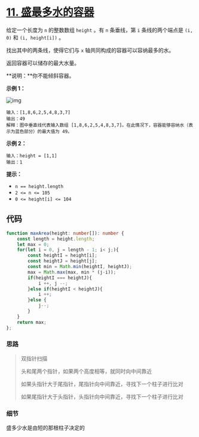 # [11. 盛最多水的容器](https://leetcode.cn/problems/container-with-most-water/)

给定一个长度为 `n` 的整数数组 `height` 。有 `n` 条垂线，第 `i` 条线的两个端点是 `(i, 0)` 和 `(i, height[i])` 。

找出其中的两条线，使得它们与 `x` 轴共同构成的容器可以容纳最多的水。

返回容器可以储存的最大水量。

**说明：**你不能倾斜容器。

**示例 1：**

![img](https://qiniucloud.qishilong.space/images/202308141145297.jpg)

```
输入：[1,8,6,2,5,4,8,3,7]
输出：49 
解释：图中垂直线代表输入数组 [1,8,6,2,5,4,8,3,7]。在此情况下，容器能够容纳水（表示为蓝色部分）的最大值为 49。
```

**示例 2：**

```
输入：height = [1,1]
输出：1
```

**提示：**

-   `n == height.length`
-   `2 <= n <= 105`
-   `0 <= height[i] <= 104`

## 代码

```ts
function maxArea(height: number[]): number {
    const length = height.length;
    let max = 0;
    for(let i = 0, j = length - 1; i< j;){
        const heightI = height[i];
        const heightJ = height[j];
        const min = Math.min(heightI, heightJ);
        max = Math.max(max, min * (j-i));
        if(heightI === heightJ){
            i ++, j --;
        }else if(heightI < heightJ){
            i ++;
        }else {
            j--;
        }
    }
    return max;
};
```

### 思路

>   双指针扫描
>
>   头和尾两个指针，如果两个高度相等，就同时向中间靠近
>
>   如果头指针大于尾指针，尾指针向中间靠近，寻找下一个柱子进行比对
>
>   如果尾指针大于头指针，头指针向中间靠近，寻找下一个柱子进行比对

### 细节

盛多少水是由短的那根柱子决定的
